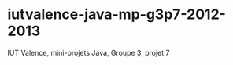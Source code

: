 iutvalence-java-mp-g3p7-2012-2013
=================================

IUT Valence, mini-projets Java, Groupe 3, projet 7